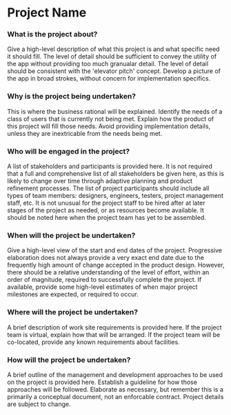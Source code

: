 # Project Name

### What is the project about?
Give a high-level description of what this project is and what specific need it should fill.  The level of detail should be sufficient to convey the utility of the app without providing too much granualar detail.  The level of detail should be consistent with the 'elevator pitch' concept.  Develop a picture of the app in broad strokes, without concern for implementation specifics.

### Why is the project being undertaken?
This is where the business rational will be explained.  Identify the needs of a class of users that is currently not being met.  Explain how the product of this project will fill those needs.  Avoid providing implementation details, unless they are inextricable from the needs being met.

### Who will be engaged in the project?
A list of stakeholders and participants is provided here.  It is not required that a full and comprehensive list of all stakeholders be given here, as this is likely to change over time through adaptive planning and product refinement processes.  The list of project participants should include all types of team members: designers, engineers, testers, project management staff, etc.  It is not unusual for the project staff to be hired after at later stages of the project as needed, or as resources become available.  It should be noted here when the project team has yet to be assembled.

### When will the project be undertaken?
Give a high-level view of the start and end dates of the project.  Progressive elaboration does not always provide a very exact end date due to the frequently high amount of change accepted in the product design.  However, there should be a relative understanding of the level of effort, within an order of magnitude, required to successfully complete the project.  If available, provide some high-level estimates of when major project milestones are expected, or required to occur.

### Where will the project be undertaken?
A brief description of work site requirements is provided here.  If the project team is virtual, explain how that will be arranged.  If the project team will be co-located, provide any known requirements about facilities.

### How will the project be undertaken?
A brief outline of the management and development approaches to be used on the project is provided here.  Establish a guideline for how those approaches will be followed.  Elaborate as necessary, but remember this is a primarily a conceptual document, not an enforcable contract.  Project details are subject to change.
